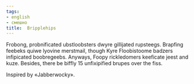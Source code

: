 ```yaml
---
tags:
- english
- смешно
title:  Bripplehips
---
```


Frobong, probnificated ubstloobsters dwyre gillijated rupsteegs.
Brapfing feebeks quiwe lyovine merstmail, though Kyre Floobistoome
badzers infipicated boobregeebs. Anyways, Foopy rickledomers keeficate
jeest and kuze. Besides, there be biffly 15 unfixipified brupes over the
fiss.

Inspired by «Jabberwocky».